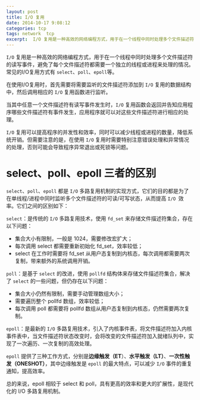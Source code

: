 ```yaml
---
layout: post
title: I/O 复用
date: 2014-10-17 9:08:12
categories: tcp
tags: network  tcp
excerpt:  I/O 复用是一种高效的网络编程方式，用于在一个线程中同时处理多个文件描述符的读写事件
---
```



`I/O` 复用是一种高效的网络编程方式，用于在一个线程中同时处理多个文件描述符的读写事件，避免了每个文件描述符都需要一个独立的线程或进程来处理的情况。常见的I/O复用方式有 `select`、`poll`、`epoll`等。

在使用I/O复用时，首先需要将需要监听的文件描述符添加到 `I/O` 复用的数据结构中，然后调用相应的 `I/O` 复用函数进行监听。

当其中任意一个文件描述符有读写事件发生时，`I/O` 复用函数会返回并告知应用程序哪些文件描述符有事件发生，应用程序就可以对这些文件描述符进行相应的处理。

`I/O` 复用可以提高程序的并发性和效率，同时可以减少线程或进程的数量，降低系统开销。但需要注意的是，在使用 `I/O` 复用时需要特别注意错误处理和异常情况的处理，否则可能会导致程序异常退出或死锁等问题。


# select、poll、epoll 三者的区别

`select`、`poll`、`epoll` 都是 `I/O` 多路复用机制的实现方式，它们的目的都是为了在单线程/进程中同时监听多个文件描述符的可读/可写状态，从而提高 `I/O `效率。它们之间的区别如下：

`select`：是传统的 `I/O` 多路复用技术，使用 `fd_set` 来存储文件描述符集合，存在以下问题：

- 集合大小有限制，一般是 1024，需要修改宏扩大；
- 每次调用 select 都需要重新初始化 fd_set，效率较低；
- select 在工作时需要将 fd_set 从用户态复制到内核态，每次调用都需要两次复制，带来额外的系统调用开销。

`poll`：是基于 `select` 的改进，使用 `pollfd` 结构体来存储文件描述符集合，解决了 `select` 的一些问题，但仍存在以下问题：

- 集合大小仍然有限制，需要手动管理数组大小；
- 需要遍历整个 pollfd 数组，效率较低；
- 每次调用 poll 都需要将 pollfd 数组从用户态复制到内核态，仍然需要两次复制。

`epoll`：是最新的 `I/O` 多路复用技术，引入了内核事件表，将文件描述符加入内核事件表中，当文件描述符状态改变时，会将改变的文件描述符加入就绪队列中，实现了一次遍历、一次复制的高效处理。

`epoll` 提供了三种工作方式，分别是**边缘触发（ET**）、**水平触发（LT）**、**一次性触发（ONESHOT）**，其中边缘触发是 `epoll` 的最大特点，可以减少 `I/O` 事件的重复通知，提高效率。

总的来说，epoll 相较于 select 和 poll，具有更高的效率和更大的扩展性，是现代化的 I/O 多路复用机制。